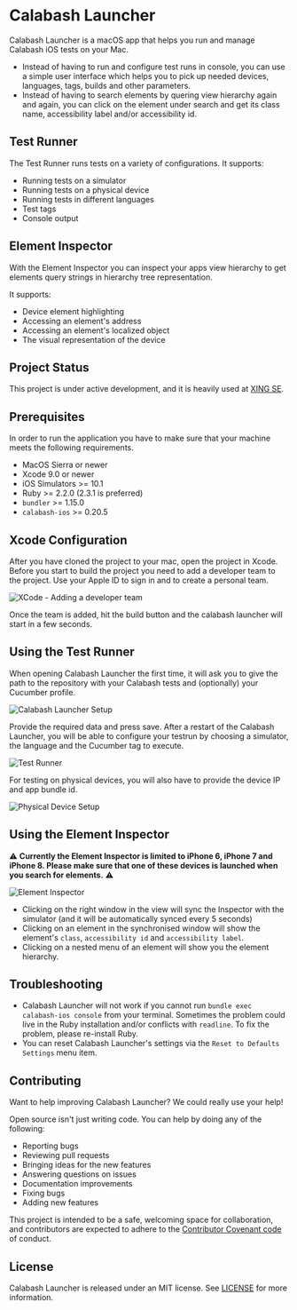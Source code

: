# Calabash Launcher

Calabash Launcher is a macOS app that helps you run and manage Calabash iOS tests on your Mac.
- Instead of having to run and configure test runs in console, you can use a simple user interface which helps you to pick up needed devices, languages, tags, builds and other parameters.
- Instead of having to search elements by quering view hierarchy again and again, you can click on the element under search and get its class name, accessibility label and/or accessibility id.

## Test Runner

The Test Runner runs tests on a variety of configurations. It supports:

- Running tests on a simulator
- Running tests on a physical device
- Running tests in different languages
- Test tags
- Console output

## Element Inspector

With the Element Inspector you can inspect your apps view hierarchy to get elements query strings in hierarchy tree representation.

It supports:

- Device element highlighting
- Accessing an element's address
- Accessing an element's localized object
- The visual representation of the device

## Project Status

This project is under active development, and it is heavily used at [XING SE](https://xing.com).

## Prerequisites
In order to run the application you have to make sure that your machine meets the following requirements.

- MacOS Sierra or newer
- Xcode 9.0 or newer
- iOS Simulators >= 10.1
- Ruby >= 2.2.0 (2.3.1 is preferred)
- `bundler` >= 1.15.0
- `calabash-ios` >= 0.20.5

## Xcode Configuration

After you have cloned the project to your mac, open the project in Xcode. Before you start to build the project you need to add a developer team to the project. Use your Apple ID to sign in and to create a personal team.

![XCode - Adding a developer team](https://user-images.githubusercontent.com/4619244/32549703-b6356bfc-c48a-11e7-92f0-1e24a985f0dd.png)

Once the team is added, hit the build button and the calabash launcher will start in a few seconds.

## Using the Test Runner

When opening Calabash Launcher the first time, it will ask you to give the path to the repository with your Calabash tests and (optionally) your Cucumber profile.

![Calabash Launcher Setup](https://user-images.githubusercontent.com/18147900/32609402-e9b05aa2-c55f-11e7-99d6-c2c1b5b8195d.png)

Provide the required data and press save. After a restart of the Calabash Launcher, you will be able to configure your testrun by choosing a simulator, the language and the Cucumber tag to execute.

![Test Runner](https://user-images.githubusercontent.com/18147900/32609542-4f0c18aa-c560-11e7-9663-d44e1c759187.png)

For testing on physical devices, you will also have to provide the device IP and app bundle id.

![Physical Device Setup](<img width="580" alt="screen shot 2017-11-11 at 22 05 20" src="https://user-images.githubusercontent.com/18147900/32693519-add622fe-c72c-11e7-9950-7197900eba53.png">)

## Using the Element Inspector

⚠️ **Currently the Element Inspector is limited to iPhone 6, iPhone 7 and iPhone 8. Please make sure that one of these devices is launched when you search for elements.** ⚠️

![Element Inspector](https://user-images.githubusercontent.com/18147900/32503133-c04ee05e-c3dc-11e7-8394-3c0eb5b0105b.gif)

- Clicking on the right window in the view will sync the Inspector with the simulator (and it will be automatically synced every 5 seconds)
- Clicking on an element in the synchronised window will show the element's `class`, `accessibility id` and `accessibility label`.
- Clicking on a nested menu of an element will show you the element hierarchy.

## Troubleshooting

- Calabash Launcher will not work if you cannot run `bundle exec calabash-ios console` from your terminal.
Sometimes the problem could live in the Ruby installation and/or conflicts with `readline`. To fix the problem, please re-install Ruby.
- You can reset Calabash Launcher's settings via the `Reset to Defaults Settings` menu item.

## Contributing
Want to help improving Calabash Launcher? We could really use your help!

Open source isn't just writing code. You can help by doing any of the following:

- Reporting bugs
- Reviewing pull requests
- Bringing ideas for the new features
- Answering questions on issues
- Documentation improvements
- Fixing bugs
- Adding new features

This project is intended to be a safe, welcoming space for collaboration, and contributors are expected to adhere to the [Contributor Covenant code](http://contributor-covenant.org/) of conduct.

## License

Calabash Launcher is released under an MIT license. See [LICENSE](LICENSE) for more information.
